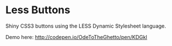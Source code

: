 Less Buttons
============

Shiny CSS3 buttons using the LESS Dynamic Stylesheet language.

Demo here: http://codepen.io/OdeToTheGhetto/pen/KDGkl
